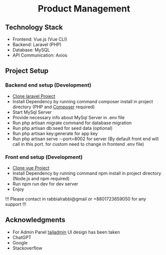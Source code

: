 <h1 align="center">Product Management</h1>



## Technology Stack
- Frontend: Vue.js (Vue CLI)
- Backend: Laravel (PHP)
- Database: MySQL
- API Communication: Axios

## Project Setup

### Backend end setup (Development)
- [ Clone laravel Project](https://github.com/rabbialrabbi/ctpark_back.git)
- Install Dependency by running command composer install in project directory (PHP and [Composer](https://getcomposer.org/download/) required)
- Start MySql Server
- Provide necessary info about MySql Server in .env file
- Run php artisan migrate command for database migration
- Run php artisan db:seed for seed data (optional)
- Run php artisan key:generate for app key
- Run php artisan serve --port=8002 for server (By default front end will call in this port. for custom need to change in frontend .env file)

### Front end setup (Development)
- [ Clone vue Project](https://github.com/rabbialrabbi/ctpark_front.git)
- Install Dependency by running command npm install in project directory (Node.js and npm required)
- Run npm run dev for dev server
- Enjoy

!!! Please contact in rabbialrabbi@gmail or +8801723659050 for any support !!!

## Acknowledgments
- For Admin Panel [tailadmin](https://vue-demo.tailadmin.com/) UI design has been taken
- ChatGPT
- Google
- Stackoverflow
